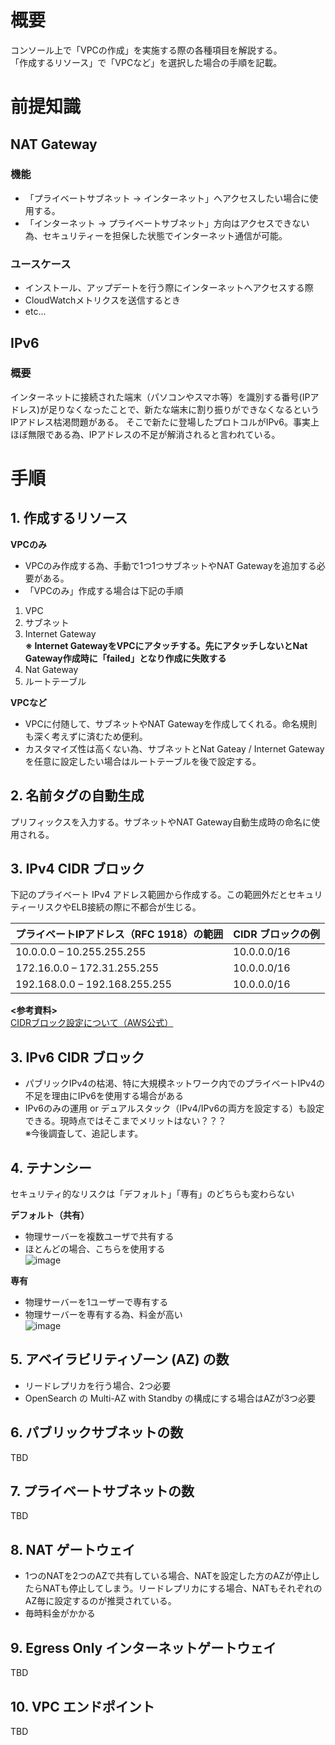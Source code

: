 # 概要
コンソール上で「VPCの作成」を実施する際の各種項目を解説する。  
「作成するリソース」で「VPCなど」を選択した場合の手順を記載。

# 前提知識
## NAT Gateway
### 機能
- 「プライベートサブネット → インターネット」へアクセスしたい場合に使用する。
- 「インターネット → プライベートサブネット」方向はアクセスできない為、セキュリティーを担保した状態でインターネット通信が可能。

### ユースケース
- インストール、アップデートを行う際にインターネットへアクセスする際
- CloudWatchメトリクスを送信するとき
- etc...

## IPv6
### 概要
インターネットに接続された端末（パソコンやスマホ等）を識別する番号(IPアドレス)が足りなくなったことで、新たな端末に割り振りができなくなるというIPアドレス枯渇問題がある。
そこで新たに登場したプロトコルがIPv6。事実上ほぼ無限である為、IPアドレスの不足が解消されると言われている。

# 手順

## 1. 作成するリソース
**VPCのみ**
- VPCのみ作成する為、手動で1つ1つサブネットやNAT Gatewayを追加する必要がある。
- 「VPCのみ」作成する場合は下記の手順
1. VPC
2. サブネット
3. Internet Gateway <br>
**※ Internet GatewayをVPCにアタッチする。先にアタッチしないとNat Gateway作成時に「failed」となり作成に失敗する** <br>
4. Nat Gateway
5. ルートテーブル

**VPCなど**
- VPCに付随して、サブネットやNAT Gatewayを作成してくれる。命名規則も深く考えずに済むため便利。
- カスタマイズ性は高くない為、サブネットとNat Gateay / Internet Gatewayを任意に設定したい場合はルートテーブルを後で設定する。

## 2. 名前タグの自動生成
プリフィックスを入力する。サブネットやNAT Gateway自動生成時の命名に使用される。

## 3. IPv4 CIDR ブロック
下記のプライベート IPv4 アドレス範囲から作成する。この範囲外だとセキュリティーリスクやELB接続の際に不都合が生じる。   

| プライベートIPアドレス（RFC 1918）の範囲 | CIDR ブロックの例 |
| ---- | ---- |
| 10.0.0.0 – 10.255.255.255 | 10.0.0.0/16 |
| 172.16.0.0 – 172.31.255.255 | 10.0.0.0/16 |
| 192.168.0.0 – 192.168.255.255 | 10.0.0.0/16 |

**<参考資料>**   
[CIDRブロック設定について（AWS公式）](https://docs.aws.amazon.com/ja_jp/vpc/latest/userguide/vpc-cidr-blocks.html)


## 3. IPv6 CIDR ブロック
- パブリックIPv4の枯渇、特に大規模ネットワーク内でのプライベートIPv4の不足を理由にIPv6を使用する場合がある
- IPv6のみの運用 or デュアルスタック（IPv4/IPv6の両方を設定する）も設定できる。現時点ではそこまでメリットはない？？？   
※今後調査して、追記します。

## 4. テナンシー  
セキュリティ的なリスクは「デフォルト」「専有」のどちらも変わらない

**デフォルト（共有）**
- 物理サーバーを複数ユーザで共有する
- ほとんどの場合、こちらを使用する  
![image](https://github.com/adgjmptwgw/aws-practice/assets/66456130/20149e25-7b13-4b0e-ad92-8307e042b89d)  

**専有**
- 物理サーバーを1ユーザーで専有する
- 物理サーバーを専有する為、料金が高い  
![image](https://github.com/adgjmptwgw/aws-practice/assets/66456130/b8a6c402-400a-48dd-bde5-c7e6832eb36b)  

## 5. アベイラビリティゾーン (AZ) の数
  - リードレプリカを行う場合、2つ必要
  - OpenSearch の Multi-AZ with Standby の構成にする場合はAZが3つ必要

## 6. パブリックサブネットの数
TBD

## 7. プライベートサブネットの数
TBD

## 8. NAT ゲートウェイ 
- 1つのNATを2つのAZで共有している場合、NATを設定した方のAZが停止したらNATも停止してしまう。リードレプリカにする場合、NATもそれぞれのAZ毎に設定するのが推奨されている。
- 毎時料金がかかる

## 9. Egress Only インターネットゲートウェイ
TBD

## 10. VPC エンドポイント
TBD
